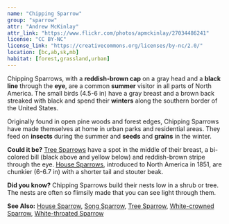 ```yaml
---
name: "Chipping Sparrow"
group: "sparrow"
attr: "Andrew McKinlay"
attr_link: "https://www.flickr.com/photos/apmckinlay/27034486241"
license: "CC BY-NC"
license_link: "https://creativecommons.org/licenses/by-nc/2.0/"
location: [bc,ab,sk,mb]
habitat: [forest,grassland,urban]
---
```

Chipping Sparrows, with a **reddish-brown cap** on a gray head and a **black line** through the **eye**, are a common **summer** visitor in all parts of North America. The small birds (4.5-6 in) have a gray breast and a brown back streaked with black and spend their **winters** along the southern border of the United States.

Originally found in open pine woods and forest edges, Chipping Sparrows have made themselves at home in urban parks and residential areas. They feed on **insects** during the summer and **seeds** and **grains** in the winter.

**Could it be?** [Tree Sparrows](/birds/treespar/) have a spot in the middle of their breast, a bi-colored bill (black above and yellow below) and reddish-brown stripe through the eye. [House Sparrows](/birds/houspar/), introduced to North America in 1851, are chunkier (6-6.7 in) with a shorter tail and stouter beak.

**Did you know?** Chipping Sparrows build their nests low in a shrub or tree. The nests are often so flimsily made that you can see light through them.

<!-- generated, do not edit -->
**See Also:**
[House Sparrow](/birds/houspar/),
[Song Sparrow](/birds/songspar/),
[Tree Sparrow](/birds/treespar/),
[White-crowned Sparrow](/birds/whitecspar/),
[White-throated Sparrow](/birds/whitetspar/)
